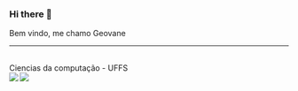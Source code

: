 ### Hi there 👋
Bem vindo, me chamo Geovane
<hr>
<br>Ciencias da computação - UFFS<br>
 
<a href="https://github.com/GeovaneMachado/GeovaneMachado">
  <img align="left" src="https://github-readme-stats.vercel.app/api/top-langs/?username=GeovaneMachado&theme=tokyonight&langs_count=3" />
</a> 
<a href="https://github.com/GeovaneMachado/GeovaneMachado">
  <img align="left" src="https://github-readme-stats.vercel.app/api?username=GeovaneMachado&show_icons=true&theme=tokyonight" />
 </a>  
<!--
**GeovaneMachado/GeovaneMachado** is a ✨ _special_ ✨ repository because its `README.md` (this file) appears on your GitHub profile.

Here are some ideas to get you started:

- 🔭 I’m currently working on ...
- 🌱 I’m currently learning ...
- 👯 I’m looking to collaborate on ...
- 🤔 I’m looking for help with ...
- 💬 Ask me about ...
- 📫 How to reach me: ...
- 😄 Pronouns: ...
- ⚡ Fun fact: ...
-->
